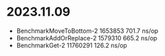 # 2023.11.09

- BenchmarkMoveToBottom-2   	 1653853	       701.7 ns/op
- BenchmarkAddOrReplace-2   	 1579310	       665.2 ns/op
- BenchmarkGet-2            	11760291	       126.2 ns/op
